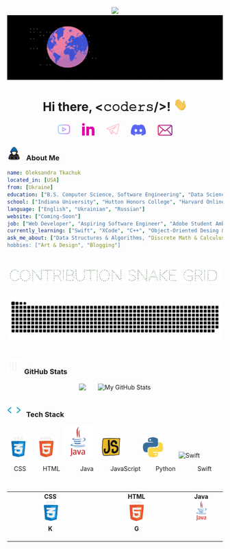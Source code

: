 <div align="center">
	<img src="https://github.com/tkachuk-ai/tkachuk-ai/raw/main/City.gif" width="1010">
</div>

<div align="center">
	<img src="https://github.com/tkachuk-ai/tkachuk-ai/raw/main/Welcome-2.gif">
</div>

<h1 align="center">Hi there, <𝚌𝚘𝚍𝚎𝚛𝚜/>! <img src="https://github.com/tkachuk-ai/tkachuk-ai/raw/main/Hand.gif" width="32px"></h1>

<p align="center">
  <a href="https://youtube.com/@CS_Math?si=IrWWvGlMSDaH-7Sz"><img width="29px" alt="Youtube" title="Youtube" src="https://github.com/tkachuk-ai/tkachuk-ai/raw/main/YouTube.png"/></a>
  &#8287;&#8287;&#8287;&#8287;&#8287;
  <a href="https://www.linkedin.com/in/otkachukSE"><img width="29px" alt="LinkedIn" title="LinkedIn" src="https://github.com/tkachuk-ai/tkachuk-ai/raw/main/LinkedIn icon.png"/></a>
  &#8287;&#8287;&#8287;&#8287;&#8287;
  <a href="https://t.me/tkachuk_ai"><img width="30px" alt="Telegram" title="Telegram" src="https://github.com/tkachuk-ai/tkachuk-ai/raw/main/Telegram1.png"/></a>
  &#8287;&#8287;&#8287;&#8287;&#8287;
  <a href="https://discord.gg/cfPz33Qz" alt="Discord" title="Discord Server"><img width="35px" src="https://github.com/tkachuk-ai/tkachuk-ai/raw/main/Discord.png"/></a>
  &#8287;&#8287;&#8287;&#8287;&#8287;
  <a href="mailto:oleksandratkachuk@yahoo.com"><img width="34px" alt="Mailbox" src="https://github.com/tkachuk-ai/tkachuk-ai/raw/main/Mail.png"></a>	
</p>

### <img width="32px" alt="Coder" title="Coder" src="https://github.com/tkachuk-ai/tkachuk-ai/raw/main/Coder.gif"> &#8287; About Me

```yaml
name: Oleksandra Tkachuk
located_in: [USA]
from: [Ukraine]
education: ["B.S. Computer Science, Software Engineering", "Data Science Minor", "Mathematics Minor"]
school: ["Indiana University", "Hutton Honors College", "Harvard Online"]
language: ["English", "Ukrainian", "Russian"]
website: ["Coming-Soon"]
job: ["Web Developer", "Aspiring Software Engineer", "Adobe Student Ambassador"]
currently_learning: ["Swift", "XCode", "C++", "Object-Oriented Desing & Analysis"]
ask_me_about: ["Data Structures & Algorithms, "Discrete Math & Calculus", "HTML", "CSS", "JavaScript", "Java", "Python", "React.js", "LeetCode"]
hobbies: ["Art & Design", "Blogging"] 
```
##
<br>

<div align="center">
        <img src="https://github.com/tkachuk-ai/tkachuk-ai/raw/main/SnakeHeader.gif" width="500">
</div>

 &#8287;&#8287;&#8287;&#8287;&#8287;&#8287;&#8287;&#8287;&#8287;&#8287;&#8287;&#8287;&#8287;&#8287;&#8287;&#8287;&#8287;&#8287;&#8287;&#8287;![snake gif](https://github.com/tkachuk-ai/tkachuk-ai/blob/output/github-contribution-grid-snake-dark.svg)

##
 ### <img width="36px" alt="Stats" title="Stats" src="https://github.com/tkachuk-ai/tkachuk-ai/raw/main/Stats.gif"> GitHub Stats
<p align="center">
 <img align="center" src="https://github-readme-stats.vercel.app/api/top-langs/?username=tkachuk-ai&layout=compact&hide_border=true&theme=transparent&custom_title=✨%20Coding%20Languages&title_color=ff4dd2&text_color=9999ff">
&#8287;&#8287;&#8287;&#8287;&#8287;
 <img align="center" src="https://github-readme-stats.vercel.app/api?username=tkachuk-ai&hide_border=true&show_icons=true&theme=transparent&text_color=ff4dd2&line_height=30&custom_title=🔆%20My%20GitHub%20Stats" alt="My GitHub Stats"/>
</p>

##
### <img width="32px" alt="Slash" title="Slash" src="https://github.com/tkachuk-ai/tkachuk-ai/raw/main/Slash.gif"> &#8287; Tech Stack
<p>
	<img width="50px" alt="CSS" title="CSS" src="https://github.com/tkachuk-ai/tkachuk-ai/raw/main/CSS-icon.gif">
	&#8287;&#8287;
	<img width="50px" alt="HTML" title="HTML" src="https://github.com/tkachuk-ai/tkachuk-ai/raw/main/HTML-icon.gif">
	&#8287;
	<img width="75px" alt="Java" title="Java" src="https://github.com/tkachuk-ai/tkachuk-ai/raw/main/Java-icon.gif">
	&#8287;&#8287;
	<img width="50px" alt="JavaScript" title="JavaScript" src="https://github.com/tkachuk-ai/tkachuk-ai/raw/main/JavaScript-icon1.gif">
	&#8287;&#8287;&#8287;&#8287;&#8287;&#8287;&#8287;&#8287;&#8287;&#8287;
	<img width="50px" alt="Pythin" title="Python" src="https://github.com/tkachuk-ai/tkachuk-ai/raw/main/Python-icon.gif">
	&#8287;&#8287;&#8287;&#8287;&#8287;&#8287;&#8287;
	<img width="50px" alt="Swift" title="Swift" src="https://github.com/tkachuk-ai/tkachuk-ai/raw/main/Swift-icon.gif">
</p>
<p>&#8287;&#8287;&#8287;&#8287;CSS
	&#8287;&#8287;&#8287;&#8287;&#8287;&#8287;&#8287;&#8287;&#8287;HTML
	&#8287;&#8287;&#8287;&#8287;&#8287;&#8287;&#8287;&#8287;&#8287;&#8287;&#8287;Java
	&#8287;&#8287;&#8287;&#8287;&#8287;&#8287;&#8287;&#8287;&#8287;JavaScript
        &#8287;&#8287;&#8287;&#8287;&#8287;&#8287;&#8287;&#8287;Python
        &#8287;&#8287;&#8287;&#8287;&#8287;&#8287;&#8287;&#8287;&#8287;&#8287;&#8287;&#8287;Swift</p>


<br>
<table>
<tbody>
 <tr>
<td align="center" width="10%">
<span><b><center>CSS</center></b></span> 
<img width=50px src="https://github.com/tkachuk-ai/tkachuk-ai/raw/main/CSS-icon.gif"> 
</td>

<td align="center" width="10%">
<span><b><center>HTML</center></b></span> 
<img width=50px src="https://github.com/tkachuk-ai/tkachuk-ai/raw/main/HTML-icon.gif"> 
</td>

<td align="center" width="10%">
<span><b><center>Java</center></b></span> 
<img width=50px src="https://github.com/tkachuk-ai/tkachuk-ai/raw/main/Java-icon.gif"> 
</td>
</tr>

<tr>
<td align="center" width="20%">
<span><b><center>K</center></b></span> 
<img height=65px src=""> 
</td>

<td align="center" width="20%">
<span><b><center>G</center></b></span> 
<img height=65px src=""> 
</td>
</tr>

</tbody>
</table>




















 
